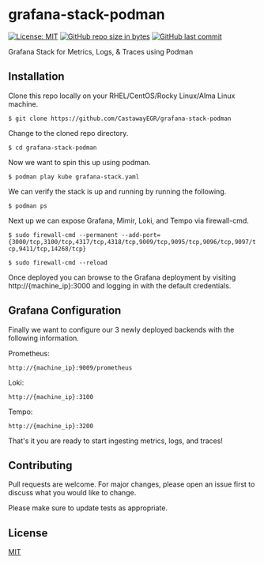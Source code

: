 grafana-stack-podman
=========
[![License: MIT](https://img.shields.io/badge/License-MIT-brightgreen.svg)](https://opensource.org/licenses/MIT)
[![GitHub repo size in bytes](https://img.shields.io/github/repo-size/CastawayEGR/ocpnv.svg?logoColor=brightgreen)](https://github.com/CastawayEGR/ocpnv)
[![GitHub last commit](https://img.shields.io/github/last-commit/CastawayEGR/ocpnv.svg?logoColor=brightgreen)](https://github.com/CastawayEGR/ocpnv)

Grafana Stack for Metrics, Logs, & Traces using Podman

## Installation

Clone this repo locally on your RHEL/CentOS/Rocky Linux/Alma Linux machine.

```$ git clone https://github.com/CastawayEGR/grafana-stack-podman```

Change to the cloned repo directory.

```$ cd grafana-stack-podman```

Now we want to spin this up using podman.

```$ podman play kube grafana-stack.yaml```

We can verify the stack is up and running by running the following.

```$ podman ps```

Next up we can expose Grafana, Mimir, Loki, and Tempo via firewall-cmd.

```$ sudo firewall-cmd --permanent --add-port={3000/tcp,3100/tcp,4317/tcp,4318/tcp,9009/tcp,9095/tcp,9096/tcp,9097/tcp,9411/tcp,14268/tcp}```

```$ sudo firewall-cmd --reload```

Once deployed you can browse to the Grafana deployment by visiting http://{machine_ip}:3000 and logging in with the default credentials.

## Grafana Configuration

Finally we want to configure our 3 newly deployed backends with the following information.

Prometheus: 

```http://{machine_ip}:9009/prometheus```

Loki: 

```http://{machine_ip}:3100```

Tempo: 

```http://{machine_ip}:3200```

That's it you are ready to start ingesting metrics, logs, and traces!

## Contributing
Pull requests are welcome. For major changes, please open an issue first to discuss what you would like to change.

Please make sure to update tests as appropriate.

## License
[MIT](https://choosealicense.com/licenses/mit/)

